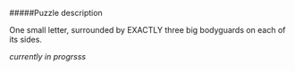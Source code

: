 #####Puzzle description

One small letter, surrounded by EXACTLY three big bodyguards on each of its sides.

_currently in progrsss_
